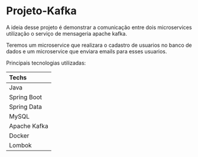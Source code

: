 # Projeto-Kafka

A ideia desse projeto é demonstrar a comunicação entre dois microservices utilização o serviço de mensageria apache kafka.

Teremos um microservice que realizara o cadastro de usuarios no banco de dados e um microservice que enviara emails para esses usuarios.

Principais tecnologias utilizadas:

| Techs           |
|:----------------|
| Java            |          
| Spring Boot     |
| Spring Data     | 
| MySQL           |
| Apache Kafka    |         
| Docker          |
| Lombok          |
